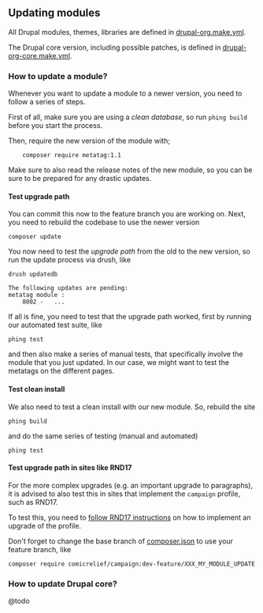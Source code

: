 ## Updating modules

All Drupal modules, themes, libraries are defined in [drupal-org.make.yml](profiles/cr/drupal-org.make.yml).

The Drupal core version, including possible patches, is defined in [drupal-org-core.make.yml](profiles/cr/drupal-org.make.yml).

### How to update a module?

Whenever you want to update a module to a newer version, you need to follow a series of steps.

First of all, make sure you are using a *clean database*, so run `phing build` before you start the process.

Then, require the new version of the module with;

		composer require metatag:1.1

Make sure to also read the release notes of the new module, so you can be sure to be prepared for any drastic updates.

#### Test upgrade path

You can commit this now to the feature branch you are working on. Next, you need to rebuild the codebase to use the newer version

	composer update

You now need to test the *upgrade path* from the old to the new version, so run the update process via drush, like

	drush updatedb

	The following updates are pending:
	metatag module :
		8002 -   ...

If all is fine, you need to test that the upgrade path worked, first by running our automated test suite, like

	phing test

and then also make a series of manual tests, that specifically involve the module that you just updated. In our case, we might want to test the metatags on the different pages.

#### Test clean install

We also need to test a clean install with our new module. So, rebuild the site

	phing build

and do the same series of testing (manual and automated)

	phing test

#### Test upgrade path in sites like RND17

For the more complex upgrades (e.g. an important upgrade to paragraphs), it is advised to also test this in sites that implement the `campaign` profile, such as RND17.

To test this, you need to [follow RND17 instructions](https://github.com/comicrelief/rnd17#updating-the-base-profile) on how to implement an upgrade of the profile.

Don't forget to change the base branch of [composer.json](https://github.com/comicrelief/rnd17/blob/develop/composer.json) to use your feature branch, like

	composer require comicrelief/campaign:dev-feature/XXX_MY_MODULE_UPDATE

### How to update Drupal core?

@todo
